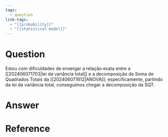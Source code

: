 ```yaml
---
tags:
  - question
link-tags:
  - "[[probability]]"
  - "[[statistical model]]"
---
```

# Question
Estou com dificuldades de enxergar a relação exata entre a [[202406071703|lei da variância total]] e a decomposição da Soma de Quadrados Totais da [[202406071612|ANOVA]]; especificamente, partindo da lei da variância total, conseguimos chegar a decomposição da SQT.

# Answer


# Reference
